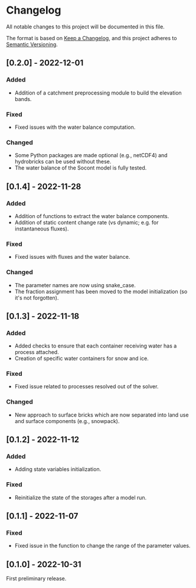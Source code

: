 # Changelog
All notable changes to this project will be documented in this file.

The format is based on [Keep a Changelog](https://keepachangelog.com/en/1.0.0/),
and this project adheres to [Semantic Versioning](https://semver.org/spec/v2.0.0.html).

## [0.2.0] - 2022-12-01

### Added

- Addition of a catchment preprocessing module to build the elevation bands.

### Fixed

- Fixed issues with the water balance computation.

### Changed

- Some Python packages are made optional (e.g., netCDF4) and hydrobricks can be used without these.
- The water balance of the Socont model is fully tested.


## [0.1.4] - 2022-11-28

### Added

- Addition of functions to extract the water balance components.
- Addition of static content change rate (vs dynamic; e.g. for instantaneous fluxes).

### Fixed

- Fixed issues with fluxes and the water balance.

### Changed

- The parameter names are now using snake_case.
- The fraction assignment has been moved to the model initialization (so it's not forgotten).


## [0.1.3] - 2022-11-18

### Added

- Added checks to ensure that each container receiving water has a process attached.
- Creation of specific water containers for snow and ice.

### Fixed

- Fixed issue related to processes resolved out of the solver.

### Changed

- New approach to surface bricks which are now separated into land use and surface components (e.g., snowpack).


## [0.1.2] - 2022-11-12

### Added

- Adding state variables initialization.

### Fixed

- Reinitialize the state of the storages after a model run.


## [0.1.1] - 2022-11-07

### Fixed

- Fixed issue in the function to change the range of the parameter values.


## [0.1.0] - 2022-10-31
First preliminary release.